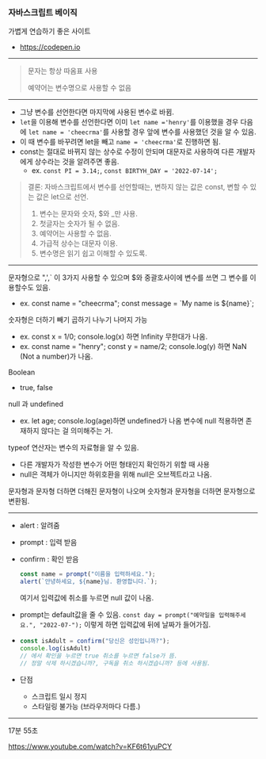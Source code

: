 ### 자바스크립트 베이직

가볍게 연습하기 좋은 사이트

- https://codepen.io

----

> 문자는 항상 따옴표 사용
>
> 예약어는 변수명으로 사용할 수 없음

----

- 그냥 변수를 선언한다면 마지막에 사용된 변수로 바뀜. 
- `let`을 이용해 변수를 선언한다면 이미 `let name ='henry'`를 이용했을 경우 다음에 `let name = 'cheecrma'`를 사용할 경우 앞에 변수를 사용했던 것을 알 수 있음.
- 이 때 변수를 바꾸려면 let을 빼고 `name = 'cheecrma'`로 진행하면 됨.
- const는 절대로 바뀌지 않는 상수로 수정이 안되며 대문자로 사용하여 다른 개발자에게 상수라는 것을 알려주면 좋음.
  - ex. `const PI = 3.14;`, `const BIRTYH_DAY = '2022-07-14';`

> 결론: 자바스크립트에서 변수를 선언할때는, 변하지 않는 값은 const, 변할 수 있는 값은 let으로 선언.
>
> 1. 변수는 문자와 숫자, $와 _만 사용.
> 2. 첫글자는 숫자가 될 수 없음.
> 3. 예약어는 사용할 수 없음.
> 4. 가급적 상수는 대문자 이용.
> 5. 변수명은 읽기 쉽고 이해할 수 있도록.

----

문자형으로 ",',` 이 3가지 사용할 수 있으며 $와 중괄호사이에 변수를 쓰면 그 변수를 이용할수도 있음. 

- ex. const name = "cheecrma"; const message = \`My name is ${name}\`; 

숫자형은 더하기 빼기 곱하기 나누기 나머지 가능

- ex. const x = 1/0; console.log(x) 하면 Infinity 무한대가 나옴.
- ex. const name = "henry"; const y = name/2; console.log(y) 하면 NaN (Not a number)가 나옴.

Boolean

- true, false

null 과 undefined

- ex. let age; console.log(age)하면 undefined가 나옴 변수에 null 적용하면 존재하지 않다는 걸 의미해주는 거.

typeof 연산자는 변수의 자료형을 알 수 있음.

- 다른 개발자가 작성한 변수가 어떤 형태인지 확인하기 위할 때 사용
- null은 객체가 아니지만 하위호환을 위해 null은 오브젝트라고 나옴.

문자형과 문자형 더하면 더해진 문자형이 나오며 숫자형과 문자형을 더하면 문자형으로 변환됨.

----

- alert : 알려줌

- prompt : 입력 받음

- confirm : 확인 받음

  ```javascript
  const name = prompt("이름을 입력하세요.");
  alert(`안녕하세요, ${name}님. 환영합니다.`);
  ```

  여기서 입력값에 취소를 누르면 null 값이 나옴.

- prompt는 default값을 줄 수 있음. `const day = prompt("예약일을 입력해주세요.", "2022-07-");` 이렇게 하면 입력값에 뒤에 날짜가 들어가짐.

- ```javascript
  const isAdult = confirm("당신은 성인입니까?");
  console.log(isAdult)
  // 에서 확인을 누르면 true 취소를 누르면 false가 뜸.
  // 정말 삭제 하시겠습니까?, 구독을 취소 하시겠습니까? 등에 사용됨.
  ```

- 단점

  - 스크립트 일시 정지
  - 스타일링 불가능 (브라우저마다 다름.)

----

17분 55초

https://www.youtube.com/watch?v=KF6t61yuPCY
